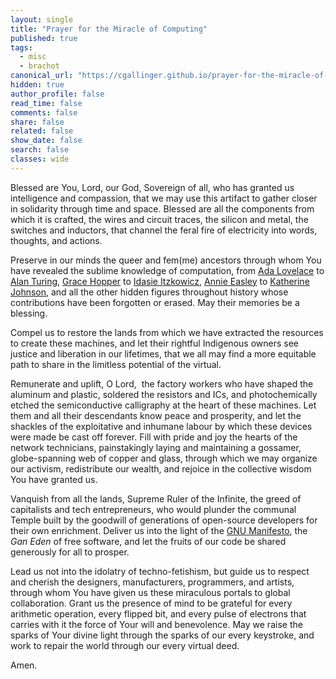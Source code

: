```yaml
---
layout: single
title: "Prayer for the Miracle of Computing"
published: true
tags:
  - misc
  - brachot
canonical_url: "https://cgallinger.github.io/prayer-for-the-miracle-of-computing"
hidden: true
author_profile: false
read_time: false
comments: false
share: false
related: false
show_date: false
search: false
classes: wide
---
```


<span class="hover_translate" text-repl="בָּרוּךְ אַתָּה יי אֱלֹהֵינוּ מֶלֶךְ הָעוֹלָם">Blessed are You, Lord, our God, Sovereign of all</span>, who has granted us intelligence and compassion, that we may use this artifact to gather closer in solidarity through time and space. Blessed are all the components from which it is crafted, the wires and circuit traces, the silicon and metal, the switches and inductors, that channel the feral fire of electricity into words, thoughts, and actions.

Preserve in our minds the queer and fem(me) ancestors through whom You have revealed the sublime knowledge of computation, from [Ada Lovelace](https://www.themarginalian.org/2013/12/10/ada-lovelace-science-religion-letter/) to [Alan Turing](https://rhizome.org/editorial/2013/feb/19/queer-computing-1/), [Grace Hopper](https://massivesci.com/articles/computers-programming-military-navy-cobol/) to [Idasie Itzkowicz](https://mathshistory.st-andrews.ac.uk/Biographies/Rhodes/), [Annie Easley](https://massivesci.com/articles/annie-easley-facts-stem-mathematician-nasa-scientist-discrimination/) to [Katherine Johnson](https://www.nasa.gov/langley/katherine-johnson), and all the other hidden figures throughout history whose contributions have been forgotten or erased. May their memories be a blessing.

Compel us to restore the lands from which we have extracted the resources to create these machines, and let their rightful Indigenous owners see justice and liberation in our lifetimes, that we all may find a more equitable path to share in the limitless potential of the virtual.

Remunerate and uplift, <span class="hover_translate" text-repl="בְּךָ־יְהֹוָ֥ה">O Lord,</span>&nbsp; the factory workers who have shaped the aluminum and plastic, soldered the resistors and ICs, and photochemically etched the semiconductive calligraphy at the heart of these machines. Let them and all their descendants know peace and prosperity, and let the shackles of the exploitative and inhumane labour by which these devices were made be cast off forever. Fill with pride and joy the hearts of the network technicians, painstakingly laying and maintaining a gossamer, globe-spanning web of copper and glass, through which we may organize our activism, redistribute our wealth, and rejoice in the collective wisdom You have granted us.

Vanquish from all the lands, <span class="hover_translate" text-repl="אֲדוֹן עוֹלָם">Supreme Ruler of the Infinite</span>, the greed of capitalists and tech entrepreneurs, who would plunder the communal Temple built by the goodwill of generations of open-source developers for their own enrichment. Deliver us into the light of the [GNU Manifesto](https://www.gnu.org/gnu/manifesto.en.html), the _Gan Eden_ of free software, and let the fruits of our code be shared generously for all to prosper.

Lead us not into the idolatry of techno-fetishism, but guide us to respect and cherish the designers, manufacturers, programmers, and artists, through whom You have given us these miraculous portals to global collaboration. Grant us the presence of mind to be grateful for every arithmetic operation, every flipped bit, and every pulse of electrons that carries with it the force of Your will and benevolence. May we raise the sparks of Your divine light through the sparks of our every keystroke, and work to repair the world through our every virtual deed.

Amen.